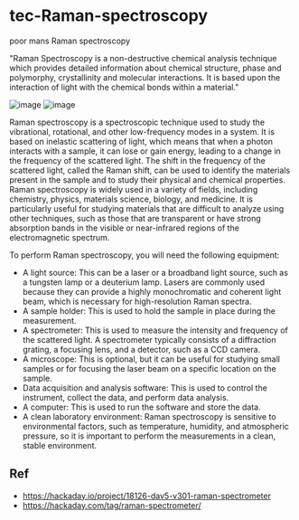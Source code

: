 # tec-Raman-spectroscopy
poor mans Raman spectroscopy


"Raman Spectroscopy is a non-destructive chemical analysis technique which provides detailed information about chemical structure, phase and polymorphy, crystallinity and molecular interactions. It is based upon the interaction of light with the chemical bonds within a material."

![image](https://user-images.githubusercontent.com/58069246/211223164-78d88508-9443-4305-89c2-01715783c506.png) ![image](https://user-images.githubusercontent.com/58069246/211223169-62024431-522a-4279-8f38-5ea36c9532f8.png)

Raman spectroscopy is a spectroscopic technique used to study the vibrational, rotational, and other low-frequency modes in a system. It is based on inelastic scattering of light, which means that when a photon interacts with a sample, it can lose or gain energy, leading to a change in the frequency of the scattered light. The shift in the frequency of the scattered light, called the Raman shift, can be used to identify the materials present in the sample and to study their physical and chemical properties. Raman spectroscopy is widely used in a variety of fields, including chemistry, physics, materials science, biology, and medicine. It is particularly useful for studying materials that are difficult to analyze using other techniques, such as those that are transparent or have strong absorption bands in the visible or near-infrared regions of the electromagnetic spectrum.

To perform Raman spectroscopy, you will need the following equipment:
- A light source: This can be a laser or a broadband light source, such as a tungsten lamp or a deuterium lamp. Lasers are commonly used because they can provide a highly monochromatic and coherent light beam, which is necessary for high-resolution Raman spectra.
- A sample holder: This is used to hold the sample in place during the measurement.
- A spectrometer: This is used to measure the intensity and frequency of the scattered light. A spectrometer typically consists of a diffraction grating, a focusing lens, and a detector, such as a CCD camera.
- A microscope: This is optional, but it can be useful for studying small samples or for focusing the laser beam on a specific location on the sample.
- Data acquisition and analysis software: This is used to control the instrument, collect the data, and perform data analysis.
- A computer: This is used to run the software and store the data.
- A clean laboratory environment: Raman spectroscopy is sensitive to environmental factors, such as temperature, humidity, and atmospheric pressure, so it is important to perform the measurements in a clean, stable environment.


## Ref
- https://hackaday.io/project/18126-dav5-v301-raman-spectrometer
- https://hackaday.com/tag/raman-spectrometer/



